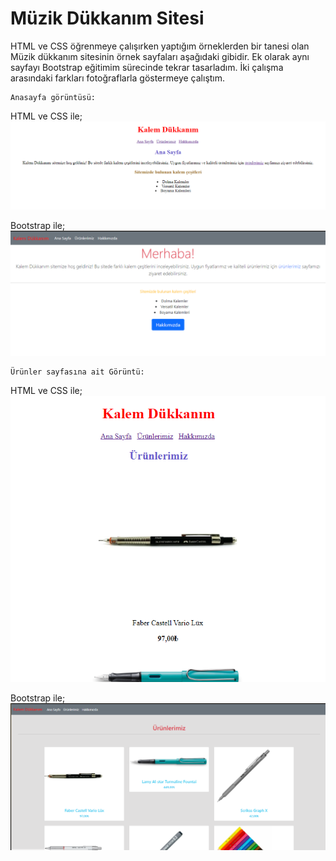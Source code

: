 # Müzik Dükkanım Sitesi
HTML ve CSS öğrenmeye çalışırken yaptığım örneklerden bir tanesi olan Müzik dükkanım sitesinin örnek sayfaları aşağıdaki gibidir. Ek olarak aynı sayfayı Bootstrap eğitimim sürecinde tekrar tasarladım. İki çalışma arasındaki farkları fotoğraflarla göstermeye çalıştım.

    Anasayfa görüntüsü:

HTML ve CSS ile;
![Kod görüntüsü](görseller/ornek3.png)

Bootstrap ile;
![Kod görüntüsü](görseller/ornek1.png)

    Ürünler sayfasına ait Görüntü:

HTML ve CSS ile;
![Kod görüntüsü](görseller/ornek4.png)

Bootstrap ile;
![Kod görüntüsü](görseller/ornek2.png)

